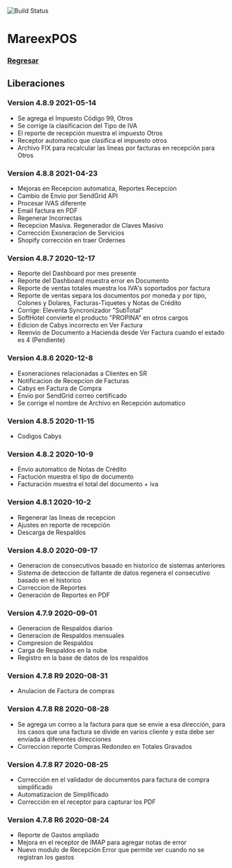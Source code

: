 ![Build Status](https://img.shields.io/badge/Estado-Desarrollo-orange.svg?style=for-the-badge)

# MareexPOS

### [Regresar](https://jarscr.github.io/mareex/home#release)

## Liberaciones
### Version 4.8.9 2021-05-14
- Se agrega el Impuesto Código 99, Otros
- Se corrige la clasificacion del Tipo de IVA
- El reporte de recepción muestra el impuesto Otros
- Receptor automatico que clasifica el impuesto otros
- Archivo FIX para recalcular las lineas por facturas en recepción para Otros

### Version 4.8.8 2021-04-23
- Mejoras en Recepcion automatica, Reportes Recepcion
- Cambio de Envio por SendGrid API
- Procesar IVAS diferente
- Email factura en PDF
- Regenerar Incorrectas
- Recepcion Masiva. Regenerador de Claves Masivo
- Corrección Exoneracion de Servicios
- Shopify corrección en traer Ordernes

### Version 4.8.7 2020-12-17
- Reporte del Dashboard por mes presente
- Reporte del Dashboard muestra error en Documento
- Reporte de ventas totales muestra los IVA's soportados por factura
- Reporte de ventas separa los documentos por moneda y por tipo, Colones y Dolares, Facturas-Tiquetes y Notas de Crédito
- Corrige: Eleventa Syncronizador "SubTotal"
- SoftHotel convierte el producto "PROPINA" en otros cargos
- Edicion de Cabys incorrecto en Ver Factura
- Reenvio de Documento a Hacienda desde Ver Factura cuando el estado es 4 (Pendiente)

### Version 4.8.6 2020-12-8
- Exoneraciones relacionadas a Clientes en SR
- Notificacion de Recepcion de Facturas
- Cabys en Factura de Compra
- Envio por SendGrid correo certificado
- Se corrige el nombre de Archivo en Recepción automatico

### Version 4.8.5 2020-11-15
- Codigos Cabys

### Version 4.8.2 2020-10-9
- Envio automatico de Notas de Crédito
- Factución muestra el tipo de documento
- Facturación muestra el total del documento + iva

### Version 4.8.1 2020-10-2
- Regenerar las lineas de recepcion
- Ajustes en reporte de recepción
- Descarga de Respaldos 


### Version 4.8.0 2020-09-17
- Generacion de consecutivos basado en historico de sistemas anteriores
- Sistema de deteccion de faltante de datos regenera el consecutivo basado en el historico
- Correccion de Reportes 
- Generación de Reportes en PDF

### Version 4.7.9 2020-09-01
- Generacion de Respaldos diarios
- Generacion de Respaldos mensuales
- Compresion de Respaldos
- Carga de Respaldos en la nube
- Registro en la base de datos de los respaldos

### Version 4.7.8 R9 2020-08-31
- Anulacion de Factura de compras



### Version 4.7.8 R8 2020-08-28
- Se agrega un correo a la factura para que se envie a esa dirección, para los casos que una factura se divide en varios cliente y esta debe ser enviada a diferentes direcciones
- Correccion reporte Compras Redondeo en Totales Gravados

### Version 4.7.8 R7 2020-08-25
- Corrección en el validador de documentos para factura de compra simplificado
- Automatizacion de Simplificado
- Corrección en el receptor para capturar los PDF


### Version 4.7.8 R6 2020-08-24

- Reporte de Gastos ampliado
- Mejora en el receptor de IMAP para agregar notas de error
- Nuevo modulo de Recepción Error que permite ver cuando no se registran los gastos

